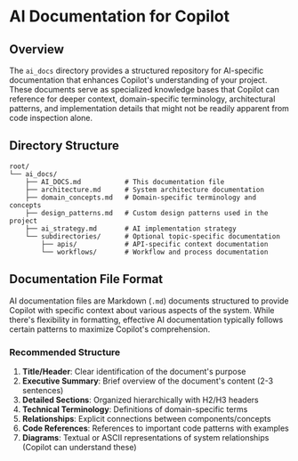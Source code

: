 # AI Documentation for Copilot

## Overview

The `ai_docs` directory provides a structured repository for AI-specific documentation that enhances Copilot's understanding of your project. These documents serve as specialized knowledge bases that Copilot can reference for deeper context, domain-specific terminology, architectural patterns, and implementation details that might not be readily apparent from code inspection alone.

## Directory Structure

```
root/
└── ai_docs/
    ├── AI_DOCS.md           # This documentation file
    ├── architecture.md      # System architecture documentation
    ├── domain_concepts.md   # Domain-specific terminology and concepts
    ├── design_patterns.md   # Custom design patterns used in the project
    ├── ai_strategy.md       # AI implementation strategy
    └── subdirectories/      # Optional topic-specific documentation
        ├── apis/            # API-specific context documentation
        └── workflows/       # Workflow and process documentation
```

## Documentation File Format

AI documentation files are Markdown (`.md`) documents structured to provide Copilot with specific context about various aspects of the system. While there's flexibility in formatting, effective AI documentation typically follows certain patterns to maximize Copilot's comprehension.

### Recommended Structure

1. **Title/Header**: Clear identification of the document's purpose
2. **Executive Summary**: Brief overview of the document's content (2-3 sentences)
3. **Detailed Sections**: Organized hierarchically with H2/H3 headers
4. **Technical Terminology**: Definitions of domain-specific terms
5. **Relationships**: Explicit connections between components/concepts
6. **Code References**: References to important code patterns with examples
7. **Diagrams**: Textual or ASCII representations of system relationships (Copilot can understand these)


